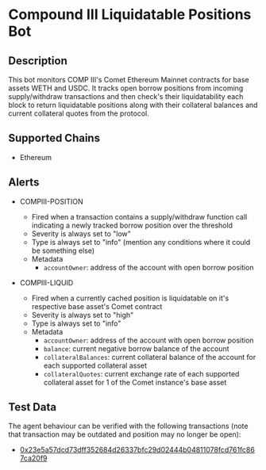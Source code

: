 # Compound III Liquidatable Positions Bot

## Description

This bot monitors COMP III's Comet Ethereum Mainnet contracts for base assets WETH and USDC. It tracks open borrow positions from incoming supply/withdraw transactions and then check's their liquidatability each block to return liquidatable positions along with their collateral balances and current collateral quotes from the protocol.

## Supported Chains

- Ethereum

## Alerts

- COMPIII-POSITION
  - Fired when a transaction contains a supply/withdraw function call indicating a newly tracked borrow position over the threshold
  - Severity is always set to "low"
  - Type is always set to "info" (mention any conditions where it could be something else)
  - Metadata
    - `accountOwner`: address of the account with open borrow position

- COMPIII-LIQUID
  - Fired when a currently cached position is liquidatable on it's respective base asset's Comet contract
  - Severity is always set to "high"
  - Type is always set to "info"
  - Metadata
    - `accountOwner`: address of the account with open borrow position
    - `balance`: current negative borrow balance of the account
    - `collateralBalances`: current collateral balance of the account for each supported collateral asset
    - `collateralQuotes`: current exchange rate of each supported collateral asset for 1 of the Comet instance's base asset

## Test Data

The agent behaviour can be verified with the following transactions (note that transaction may be outdated and position may no longer be open):

- [0x23e5a57dcd73dff352684d26337bfc29d02444b04811078fcd761fc867ca20f9](https://etherscan.io/tx/0x23e5a57dcd73dff352684d26337bfc29d02444b04811078fcd761fc867ca20f9)

